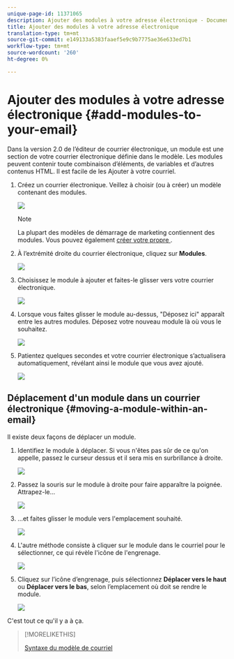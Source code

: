 ```yaml
---
unique-page-id: 11371065
description: Ajouter des modules à votre adresse électronique - Documents marketing - Documentation du produit
title: Ajouter des modules à votre adresse électronique
translation-type: tm+mt
source-git-commit: e149133a5383faaef5e9c9b7775ae36e633ed7b1
workflow-type: tm+mt
source-wordcount: '260'
ht-degree: 0%

---
```



# Ajouter des modules à votre adresse électronique {#add-modules-to-your-email}

Dans la version 2.0 de l’éditeur de courrier électronique, un module est une section de votre courrier électronique définie dans le modèle. Les modules peuvent contenir toute combinaison d’éléments, de variables et d’autres contenus HTML. Il est facile de les Ajouter à votre courriel.

1. Créez un courrier électronique. Veillez à choisir (ou à créer) un modèle contenant des modules.

   ![](assets/one-1.png)

   >[!NOTE]
   >
   >La plupart des modèles de démarrage de marketing contiennent des modules. Vous pouvez également [créer votre propre ](http://docs.marketo.com/display/DOCS/Email+Template+Syntax#EmailTemplateSyntax-Modules).

1. À l’extrémité droite du courrier électronique, cliquez sur **Modules**.

   ![](assets/two-3.png)

1. Choisissez le module à ajouter et faites-le glisser vers votre courrier électronique.

   ![](assets/three-3.png)

1. Lorsque vous faites glisser le module au-dessus, &quot;Déposez ici&quot; apparaît entre les autres modules. Déposez votre nouveau module là où vous le souhaitez.

   ![](assets/four-2.png)

1. Patientez quelques secondes et votre courrier électronique s’actualisera automatiquement, révélant ainsi le module que vous avez ajouté.

   ![](assets/five-3.png)

## Déplacement d&#39;un module dans un courrier électronique {#moving-a-module-within-an-email}

Il existe deux façons de déplacer un module.

1. Identifiez le module à déplacer. Si vous n&#39;êtes pas sûr de ce qu&#39;on appelle, passez le curseur dessus et il sera mis en surbrillance à droite.

   ![](assets/six-2.png)

1. Passez la souris sur le module à droite pour faire apparaître la poignée. Attrapez-le...

   ![](assets/seven-2.png)

1. ...et faites glisser le module vers l&#39;emplacement souhaité.

   ![](assets/eight-2.png)

1. L&#39;autre méthode consiste à cliquer sur le module dans le courriel pour le sélectionner, ce qui révèle l&#39;icône de l&#39;engrenage.

   ![](assets/nine-2.png)

1. Cliquez sur l’icône d’engrenage, puis sélectionnez **Déplacer vers le haut** ou **Déplacer vers le bas**, selon l’emplacement où doit se rendre le module.

   ![](assets/ten-2.png)

C&#39;est tout ce qu&#39;il y a à ça.

>[!MORELIKETHIS]
>
>[Syntaxe du modèle de courriel](email-template-syntax.md)

